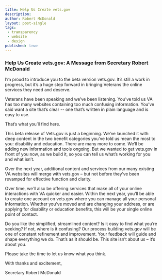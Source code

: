 ```yaml
---
title: Help Us Create vets.gov
description:
author: Robert McDonald
layout: post-single
tags:
 - transparency
 - website
 - design
published: true
---
```


### Help Us Create vets.gov: A Message from Secretary Robert McDonald

I’m proud to introduce you to the beta version vets.gov.  It’s still a work in progress, but it’s a huge step forward in bringing Veterans the online services they need and deserve.

<!--more-->

Veterans have been speaking and we’ve been listening. You’ve told us VA has too many websites containing too much confusing information.  You’ve said want a site that’s clear  -- one that’s written in plain language and is easy to use.

That’s what you’ll find here.

This beta release of Vets.gov is just a beginning. We’ve launched it with deep content in the two benefit categories you’ve told us mean the most to you: disability and education. There are many more to come. We’ll be adding new information and tools ongoing.  But we wanted to get vets.gov in front of you now, as we build it, so you can tell us what’s working for you and what isn’t.

Over the next year, additional content and services from our many existing VA websites will merge with vets.gov – but not before they’ve been revamped for effective function and clarity.

Over time, we’ll also be offering services that make all of your online interactions with VA quicker and easier.  Within the next year, you’ll be able to create one account on vets.gov where you can manage all your personal information. Whether you’ve moved and are changing your address, or are applying for disability or education benefits, this will be your single online point of contact.

Do you like the simplified, streamlined content? Is it easy to find what you’re seeking? If not, where is it confusing? Our process building vets.gov will be one of constant refinement and improvement.  Your feedback will guide and shape everything we do. That’s as it should be. This site isn’t about us – it’s about you.

Please take the time to let us know what you think.

With thanks and excitement,

Secretary Robert McDonald
